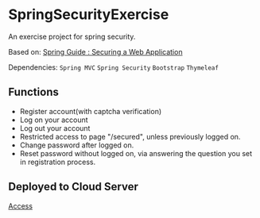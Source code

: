 # SpringSecurityExercise
An exercise project for spring security.

Based on: [Spring Guide : Securing a Web Application](https://spring.io/guides/gs/securing-web/)

Dependencies: `Spring MVC` `Spring Security` `Bootstrap` `Thymeleaf`

## Functions
+ Register account(with captcha verification)
+ Log on your account
+ Log out your account
+ Restricted access to page "/secured", unless previously logged on.
+ Change password after logged on.
+ Reset password without logged on, via answering the question you set in registration process.

## Deployed to Cloud Server
[Access](http://20bf488.nat123.cc:25547/)

